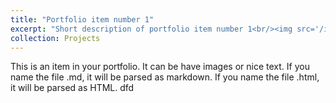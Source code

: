 ```yaml
---
title: "Portfolio item number 1"
excerpt: "Short description of portfolio item number 1<br/><img src='/images/500x300.png'>"
collection: Projects
---
```


This is an item in your portfolio. It can be have images or nice text. If you name the file .md, it will be parsed as markdown. If you name the file .html, it will be parsed as HTML. 
dfd
